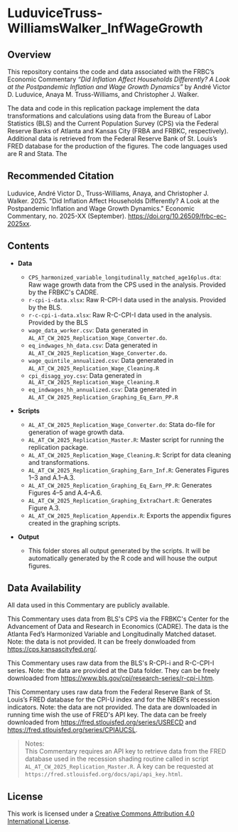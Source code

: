 # LuduviceTruss-WilliamsWalker_InfWageGrowth

## Overview

This repository contains the code and data associated with the FRBC’s Economic Commentary *“Did Inflation Affect Households Differently? A Look at the Postpandemic Inflation and Wage Growth Dynamics”* by André Victor D. Luduvice, Anaya M. Truss-Williams, and Christopher J. Walker.

The data and code in this replication package implement the data transformations and calculations using data from the Bureau of Labor Statistics (BLS) and the Current Population Survey (CPS) via the Federal Reserve Banks of Atlanta and Kansas City (FRBA and FRBKC, respectively). Additional data is retrieved from the Federal Reserve Bank of St. Louis’s FRED database for the production of the figures. The code languages used are R and Stata. The 

## Recommended Citation

Luduvice, André Victor D., Truss-Williams, Anaya, and Christopher J. Walker. 2025. "Did Inflation Affect Households Differently? A Look at the Postpandemic Inflation and Wage Growth Dynamics." Economic Commentary, no. 2025-XX (September). https://doi.org/10.26509/frbc-ec-2025xx.

## Contents

- **Data**
  - `CPS_harmonized_variable_longitudinally_matched_age16plus.dta`: Raw wage growth data from the CPS used in the analysis. Provided by the FRBKC's CADRE.
  - `r-cpi-i-data.xlsx`: Raw R-CPI-I data used in the analysis. Provided by the BLS.
  - `r-c-cpi-i-data.xlsx`: Raw R-C-CPI-I data used in the analysis. Provided by the BLS
  - `wage_data_worker.csv`: Data generated in `AL_AT_CW_2025_Replication_Wage_Converter.do`.
  - `eq_indwages_hh_data.csv`: Data generated in `AL_AT_CW_2025_Replication_Wage_Converter.do`.
  - `wage_quintile_annualized.csv`: Data generated in `AL_AT_CW_2025_Replication_Wage_Cleaning.R`
  - `cpi_disagg_yoy.csv`: Data generated in ` AL_AT_CW_2025_Replication_Wage_Cleaning.R`
  - `eq_indwages_hh_annualized.csv`: Data generated in `AL_AT_CW_2025_Replication_Graphing_Eq_Earn_PP.R`

- **Scripts**
  - `AL_AT_CW_2025_Replication_Wage_Converter.do`: Stata do-file for generation of wage growth data.
  - `AL_AT_CW_2025_Replication_Master.R`: Master script for running the replication package.
  - `AL_AT_CW_2025_Replication_Wage_Cleaning.R`: Script for data cleaning and transformations.
  - `AL_AT_CW_2025_Replication_Graphing_Earn_Inf.R`: Generates Figures 1–3 and A.1–A.3.
  - `AL_AT_CW_2025_Replication_Graphing_Eq_Earn_PP.R`: Generates Figures 4–5 and A.4–A.6.
  - `AL_AT_CW_2025_Replication_Graphing_ExtraChart.R`: Generates Figure A.3.
  - `AL_AT_CW_2025_Replication_Appendix.R`: Exports the appendix figures created in the graphing scripts.

- **Output**
  - This folder stores all output generated by the scripts. It will be automatically generated by the R code and will house the output figures.

## Data Availability

All data used in this Commentary are publicly available.

This Commentary uses data from BLS's CPS via the FRBKC's Center for the Advancement of Data and Research in Economics (CADRE). The data is the Atlanta Fed’s Harmonized Variable and Longitudinally Matched dataset. Note: the data is not provided. It can be freely donwloaded from https://cps.kansascityfed.org/.

This Commentary uses raw data from the BLS's R-CPI-i and R-C-CPI-I series. Note: the data are provided at the Data folder. They can be freely downloaded from https://www.bls.gov/cpi/research-series/r-cpi-i.htm.

This Commentary uses raw data from the Federal Reserve Bank of St. Louis’s FRED database for the CPI-U index and for the NBER's recession indicators. Note: the data are not provided. The data are downloaded in running time wish the use of FRED's API key. The data can be freely downloaded from https://fred.stlouisfed.org/series/USRECD and  https://fred.stlouisfed.org/series/CPIAUCSL.

> Notes:    
  This Commentary requires an API key to retrieve data from the FRED database used in the recession shading routine called in script `AL_AT_CW_2025_Replication_Master.R`. A key can be requested at `https://fred.stlouisfed.org/docs/api/api_key.html`.

## License

This work is licensed under a
[Creative Commons Attribution 4.0 International License][cc-by].

[cc-by]: http://creativecommons.org/licenses/by/4.0/
